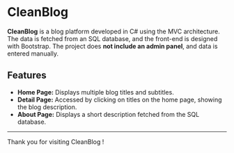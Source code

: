 # CleanBlog

**CleanBlog** is a blog platform developed in C# using the MVC architecture. The data is fetched from an SQL database, and the front-end is designed with Bootstrap. The project does **not include an admin panel**, and data is entered manually.


## Features

- **Home Page:** Displays multiple blog titles and subtitles.
- **Detail Page:** Accessed by clicking on titles on the home page, showing the blog description.
- **About Page:** Displays a short description fetched from the SQL database.

---

Thank you for visiting CleanBlog
!
